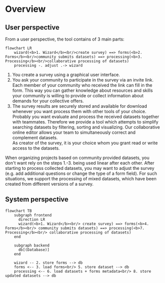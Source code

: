 # Overview

## User perspective

From a user perspective, the tool contains of 3 main parts:

```mermaid
flowchart LR
    wizard(<b>1. Wizard</b><br/>create survey) ==> forms(<b>2. Forms</b><br/>community submits datasets) ==> processing(<b>3. Processing</b><br/>collaborative processing of datasets)
    processing -. adjust .-> wizard
```

1. You create a survey using a graphical user interface.
2. You ask your community to participate in the survey via an invite link.<br/>
   Each member of your community who received the link can fill in the form. This way you can gather knowledge about resources and skills your community is willing to provide or collect information about demands for your collective offers.
3. The survey results are securely stored and available for download whenever you want process them with other tools of your choice.<br/>
   Probably you want evaluate and process the received datasets together with teammates. Therefore we provide a tool which attempts to simplify searching datasets by filtering, sorting and visualizing. Our collaborative online editor allows your team to simultaneously correct and complement datasets.<br/>
   As creator of the survey, it is your choice whom you grant read or write access to the datasets.

When organizing projects based on community provided datasets, you don't want rely on the steps 1.-3. being used linear after each other. After starting to process collected datasets, you may want to adjust the survey (e.g. add additional questions or change the type of a form field). For such situations, we support the processing of mixed datasets, which have been created from different versions of a survey.


## System perspective

```mermaid
flowchart TB
    subgraph frontend
      direction LR
      wizard(<b>1. Wizard</b><br/> create survey) ==> forms(<b>4. Forms</b><br/> community submits datasets) ==> processing(<b>7. Processing</b><br/> collaborative processing of datasets)
    end

    subgraph backend
      db[(Database)]
    end

    wizard -- 2. store forms --> db
    forms <-- 3. load forms<br/> 5. store dataset --> db
    processing <-- 6. load datasets + forms metadata<br/> 8. store updated datasets --> db
```
